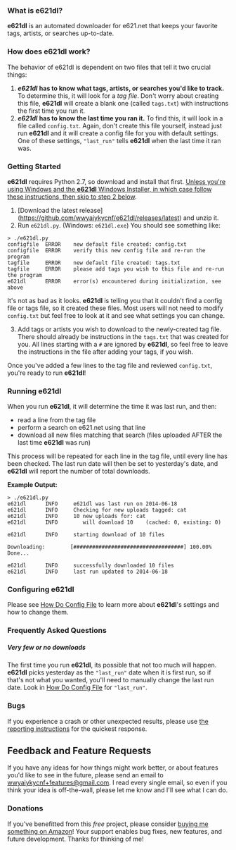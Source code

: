 ### What is **e621dl**?
**e621dl** is an automated downloader for e621.net that keeps your favorite tags, artists, or searches up-to-date.

### How does **e621dl** work?
The behavior of e621dl is dependent on two files that tell it two crucial things:

1. ***e621dl*** **has to know what tags, artists, or searches you'd like to track.**  To determine this, it will look for a *tag file*.  Don't worry about creating this file, **e621dl** will create a blank one (called `tags.txt`) with instructions the first time you run it.
2. ***e621dl*** **has to know the last time you ran it.**  To find this, it will look in a file called `config.txt`.  Again, don't create this file yourself, instead just run **e621dl** and it will create a config file for you with default settings.  One of these settings, `"last_run"` tells **e621dl** when the last time it ran was. 

### Getting Started
**e621dl** requires Python 2.7, so download and install that first.  [Unless you're using Windows and the **e621dl** Windows Installer, in which case follow these instructions, then skip to step 2 below](https://github.com/wwyaiykycnf/e621dl/releases/tag/v2.4.6). 

1.  [Download the latest release] (https://github.com/wwyaiykycnf/e621dl/releases/latest) and unzip it.
2.  Run `e621dl.py`. (Windows: `e621dl.exe`) You should see something like:
  ```
  > ./e621dl.py
  configfile  ERROR    new default file created: config.txt
  configfile  ERROR    verify this new config file and re-run the program
  tagfile     ERROR    new default file created: tags.txt
  tagfile     ERROR    please add tags you wish to this file and re-run the program
  e621dl      ERROR    error(s) encountered during initialization, see above
  ```
  It's not as bad as it looks.  **e621dl** is telling you that it couldn't find a config file or tags file, so it created these files.  Most users will not need to modify `config.txt` but feel free to look at it and see what settings you can change. 

3. Add tags or artists you wish to download to the newly-created tag file.  There should already be instructions in the `tags.txt` that was created for you.  All lines starting with a `#` are ignored by **e621dl**, so feel free to leave the instructions in the file after adding your tags, if you wish. 

Once you've added a few lines to the tag file and reviewed `config.txt`, you're ready to run **e621dl**!


### Running **e621dl**
When you run **e621dl**, it will determine the time it was last run, and then:
- read a line from the tag file
- perform a search on e621.net using that line
- download all new files matching that search (files uploaded AFTER the last time **e621dl** was run)

This process will be repeated for each line in the tag file, until every line has been checked.  The last run date will then be set to yesterday's date, and **e621dl** will report the number of total downloads. 

**Example Output:**
```
> ./e621dl.py
e621dl      INFO     e621dl was last run on 2014-06-18
e621dl      INFO     Checking for new uploads tagged: cat
e621dl      INFO     10 new uploads for: cat
e621dl      INFO     	will download 10	(cached: 0, existing: 0)

e621dl      INFO     starting download of 10 files

Downloading:        [###################################] 100.00% Done...

e621dl      INFO     successfully downloaded 10 files
e621dl      INFO     last run updated to 2014-06-18
```

### Configuring **e621dl**
Please see [How Do Config File](docs/config_readme.md) to learn more about **e621dl**'s settings and how to change them. 

### Frequently Asked Questions

##### Very few or no downloads
The first time you run **e621dl**, its possible that not too much will happen.  **e621dl** picks yesterday as the `"last_run"` date when it is first run, so if that's not what you wanted, you'll need to manually change the last run date.  Look in [How Do Config File](docs/config_readme.md) for `"last_run"`. 

### Bugs
If you experience a crash or other unexpected results, please use [the reporting instructions](docs/reporting_bugs.md) for the quickest response.

## Feedback and Feature Requests
If you have any ideas for how things might work better, or about features you'd like to see in the future, please send an email to wwyaiykycnf+features@gmail.com.  I read every single email, so even if you think your idea is off-the-wall, please let me know and I'll see what I can do. 

### Donations
If you've benefitted from this *free* project, please consider [buying me something on Amazon](http://amzn.com/w/20RZIUHXLO6R4)!  Your support enables bug fixes, new features, and future development.  Thanks for thinking of me!
